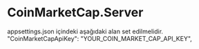 # CoinMarketCap.Server

appsettings.json içindeki aşağıdaki alan set edilmelidir.
"CoinMarketCapApiKey": "YOUR_COIN_MARKET_CAP_API_KEY",
